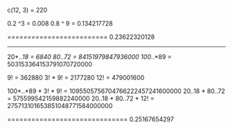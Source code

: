 c(12, 3) = 220

0.2 ^3  = 0.008
0.8 ^ 9 = 0.134217728

=========================
0.23622320128

-----------------------------

20*..*18  = 6840
80*..*72  = 84151979847936000
100*..*89 = 503153364153791070720000

9! = 362880
3! * 9! = 2177280
12! = 479001600

100*..*89 * 3! * 9!  = 1095505756704766222457241600000
20..18 * 80..72 = 575599542159882240000
20..18 * 80..72 * 12! = 275713101653851048771584000000

==============================
0.25167654297
